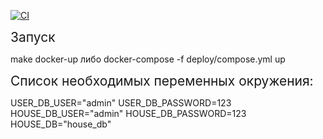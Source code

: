 [![CI](https://github.com/BurtsE/avito-test/actions/workflows/ci.yml/badge.svg)](https://github.com/BurtsE/avito-test/actions/workflows/ci.yml)

<span style="font-size:1.5em;">Запуск</span>

make docker-up либо docker-compose -f deploy/compose.yml up

<span style="font-size:1.5em;">Список необходимых переменных окружения:</span>

USER_DB_USER="admin"
USER_DB_PASSWORD=123
HOUSE_DB_USER="admin"
HOUSE_DB_PASSWORD=123
HOUSE_DB="house_db"
